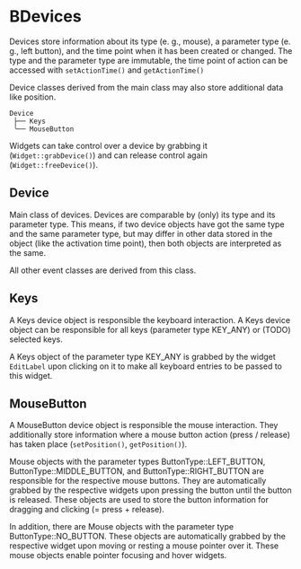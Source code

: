 # BDevices

Devices store information about its type (e. g., mouse), a parameter type
(e. g., left button), and the time point when it has been created or changed.
The type and the parameter type are immutable, the time point of action can
be accessed with `setActionTime()` and `getActionTime()`

Device classes derived from the main class may also store additional data
like position.

```
Device
 ├── Keys
 ╰── MouseButton
 ```

Widgets can take control over a device by grabbing it (`Widget::grabDevice()`)
and can release control again (`Widget::freeDevice()`).


## Device

Main class of devices. Devices are comparable by (only) its type and its
parameter type. This means, if two device objects have got the same type and
the same parameter type, but may differ in other data stored in the object
(like the activation time point), then both objects are interpreted as the
same.

All other event classes are derived from this class.


## Keys

A Keys device object is responsible the keyboard interaction. A Keys device
object can be responsible for all keys (parameter type KEY_ANY) or (TODO) 
selected keys.

A Keys object of the parameter type KEY_ANY is grabbed by the widget
`EditLabel` upon clicking on it to make all keyboard entries to be passed
to this widget.


## MouseButton

A MouseButton device object is responsible the mouse interaction. They 
additionally store information where a mouse button action (press / release)
has taken place (`setPosition()`, `getPosition()`). 

Mouse objects with the parameter types ButtonType::LEFT_BUTTON, ButtonType::MIDDLE_BUTTON, 
and ButtonType::RIGHT_BUTTON are responsible for the respective mouse buttons.
They are automatically grabbed by the respective widgets upon pressing the 
button until the button is released. These objects are used to store the
button information for dragging and clicking (= press + release). 

In addition, there are Mouse objects with the parameter type ButtonType::NO_BUTTON.
These objects are automatically grabbed by the respective widget upon
moving or resting a mouse pointer over it. These mouse objects enable pointer
focusing and hover widgets.